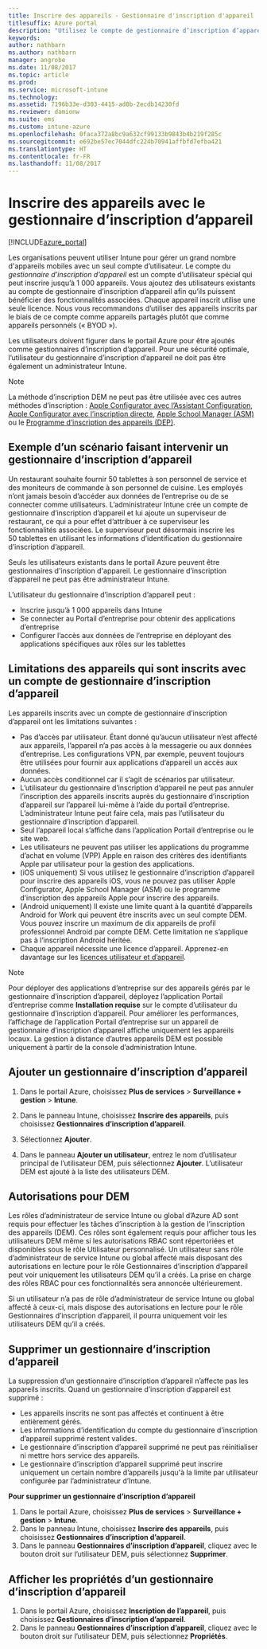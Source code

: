 ```yaml
---
title: Inscrire des appareils - Gestionnaire d'inscription d'appareil
titlesuffix: Azure portal
description: "Utilisez le compte de gestionnaire d’inscription d’appareil pour inscrire des appareils dans Intune. \""
keywords: 
author: nathbarn
ms.author: nathbarn
manager: angrobe
ms.date: 11/08/2017
ms.topic: article
ms.prod: 
ms.service: microsoft-intune
ms.technology: 
ms.assetid: 7196b33e-d303-4415-ad0b-2ecdb14230fd
ms.reviewer: damionw
ms.suite: ems
ms.custom: intune-azure
ms.openlocfilehash: 0faca372a8bc9a632cf99133b9843b4b219f285c
ms.sourcegitcommit: e692be57ec7044dfc224b70941affbfd7efba421
ms.translationtype: HT
ms.contentlocale: fr-FR
ms.lasthandoff: 11/08/2017
---
```

# <a name="enroll-devices-using-device-enrollment-manager"></a>Inscrire des appareils avec le gestionnaire d’inscription d’appareil

[!INCLUDE[azure_portal](./includes/azure_portal.md)]

Les organisations peuvent utiliser Intune pour gérer un grand nombre d'appareils mobiles avec un seul compte d’utilisateur. Le compte du *gestionnaire d’inscription d’appareil* est un compte d’utilisateur spécial qui peut inscrire jusqu’à 1 000 appareils. Vous ajoutez des utilisateurs existants au compte de gestionnaire d’inscription d’appareil afin qu’ils puissent bénéficier des fonctionnalités associées. Chaque appareil inscrit utilise une seule licence. Nous vous recommandons d’utiliser des appareils inscrits par le biais de ce compte comme appareils partagés plutôt que comme appareils personnels (« BYOD »).  

Les utilisateurs doivent figurer dans le portail Azure pour être ajoutés comme gestionnaires d’inscription d’appareil. Pour une sécurité optimale, l’utilisateur du gestionnaire d’inscription d’appareil ne doit pas être également un administrateur Intune.

>[!NOTE]
>La méthode d’inscription DEM ne peut pas être utilisée avec ces autres méthodes d’inscription : [Apple Configurator avec l’Assistant Configuration](apple-configurator-setup-assistant-enroll-ios.md), [Apple Configurator avec l’inscription directe](apple-configurator-direct-enroll-ios.md), [Apple School Manager (ASM)](apple-school-manager-set-up-ios.md) ou le [Programme d’inscription des appareils (DEP)](device-enrollment-program-enroll-ios.md).

## <a name="example-of-a-device-enrollment-manager-scenario"></a>Exemple d’un scénario faisant intervenir un gestionnaire d’inscription d’appareil

Un restaurant souhaite fournir 50 tablettes à son personnel de service et des moniteurs de commande à son personnel de cuisine. Les employés n’ont jamais besoin d’accéder aux données de l’entreprise ou de se connecter comme utilisateurs. L’administrateur Intune crée un compte de gestionnaire d’inscription d’appareil et lui ajoute un superviseur de restaurant, ce qui a pour effet d’attribuer à ce superviseur les fonctionnalités associées. Le superviseur peut désormais inscrire les 50 tablettes en utilisant les informations d’identification du gestionnaire d’inscription d’appareil.

Seuls les utilisateurs existants dans le portail Azure peuvent être gestionnaires d'inscription d'appareil. Le gestionnaire d’inscription d’appareil ne peut pas être administrateur Intune.

L’utilisateur du gestionnaire d’inscription d’appareil peut :

-   Inscrire jusqu’à 1 000 appareils dans Intune
-   Se connecter au Portail d’entreprise pour obtenir des applications d’entreprise
-   Configurer l’accès aux données de l’entreprise en déployant des applications spécifiques aux rôles sur les tablettes

## <a name="limitations-of-devices-that-are-enrolled-with-a-dem-account"></a>Limitations des appareils qui sont inscrits avec un compte de gestionnaire d’inscription d’appareil

Les appareils inscrits avec un compte de gestionnaire d’inscription d’appareil ont les limitations suivantes :

  - Pas d’accès par utilisateur. Étant donné qu’aucun utilisateur n’est affecté aux appareils, l’appareil n’a pas accès à la messagerie ou aux données d’entreprise. Les configurations VPN, par exemple, peuvent toujours être utilisées pour fournir aux applications d’appareil un accès aux données.
  - Aucun accès conditionnel car il s’agit de scénarios par utilisateur.
  - L’utilisateur du gestionnaire d’inscription d’appareil ne peut pas annuler l’inscription des appareils inscrits auprès du gestionnaire d’inscription d’appareil sur l’appareil lui-même à l’aide du portail d’entreprise. L’administrateur Intune peut faire cela, mais pas l’utilisateur du gestionnaire d’inscription d’appareil.
  - Seul l’appareil local s’affiche dans l’application Portail d’entreprise ou le site web.
  - Les utilisateurs ne peuvent pas utiliser les applications du programme d’achat en volume (VPP) Apple en raison des critères des identifiants Apple par utilisateur pour la gestion des applications.
  - (iOS uniquement) Si vous utilisez le gestionnaire d’inscription d’appareil pour inscrire des appareils iOS, vous ne pouvez pas utiliser Apple Configurator, Apple School Manager (ASM) ou le programme d’inscription des appareils Apple pour inscrire des appareils.
  - (Android uniquement) Il existe une limite quant à la quantité d’appareils Android for Work qui peuvent être inscrits avec un seul compte DEM. Vous pouvez inscrire un maximum de dix appareils de profil professionnel Android par compte DEM. Cette limitation ne s’applique pas à l’inscription Android héritée.
  - Chaque appareil nécessite une licence d’appareil. Apprenez-en davantage sur les [licences utilisateur et d’appareil](licenses-assign.md#how-user-and-device-licenses-affect-access-to-services).


> [!NOTE]
> Pour déployer des applications d’entreprise sur des appareils gérés par le gestionnaire d’inscription d’appareil, déployez l’application Portail d’entreprise comme **Installation requise** sur le compte d’utilisateur du gestionnaire d’inscription d’appareil.
> Pour améliorer les performances, l’affichage de l’application Portail d’entreprise sur un appareil de gestionnaire d’inscription d’appareil affiche uniquement les appareils locaux. La gestion à distance d’autres appareils DEM est possible uniquement à partir de la console d’administration Intune.


## <a name="add-a-device-enrollment-manager"></a>Ajouter un gestionnaire d’inscription d’appareil

1.  Dans le portail Azure, choisissez **Plus de services** > **Surveillance + gestion** > **Intune**.

2.  Dans le panneau Intune, choisissez **Inscrire des appareils**, puis choisissez **Gestionnaires d’inscription d’appareil**.

3.  Sélectionnez **Ajouter**.

4.  Dans le panneau **Ajouter un utilisateur**, entrez le nom d’utilisateur principal de l’utilisateur DEM, puis sélectionnez **Ajouter**. L’utilisateur DEM est ajouté à la liste des utilisateurs DEM.

## <a name="permissions-for-dem"></a>Autorisations pour DEM

Les rôles d’administrateur de service Intune ou global d’Azure AD sont requis pour effectuer les tâches d’inscription à la gestion de l’inscription des appareils (DEM). Ces rôles sont également requis pour afficher tous les utilisateurs DEM même si les autorisations RBAC sont répertoriées et disponibles sous le rôle Utilisateur personnalisé. Un utilisateur sans rôle d’administrateur de service Intune ou global affecté mais disposant des autorisations en lecture pour le rôle Gestionnaires d’inscription d’appareil peut voir uniquement les utilisateurs DEM qu’il a créés. La prise en charge des rôles RBAC pour ces fonctionnalités sera annoncée ultérieurement.

Si un utilisateur n’a pas de rôle d’administrateur de service Intune ou global affecté à ceux-ci, mais dispose des autorisations en lecture pour le rôle Gestionnaires d’inscription d’appareil, il pourra uniquement voir les utilisateurs DEM qu’il a créés.

## <a name="remove-a-device-enrollment-manager"></a>Supprimer un gestionnaire d’inscription d’appareil

La suppression d’un gestionnaire d’inscription d’appareil n’affecte pas les appareils inscrits. Quand un gestionnaire d’inscription d’appareil est supprimé :

-   Les appareils inscrits ne sont pas affectés et continuent à être entièrement gérés.
-   Les informations d’identification du compte du gestionnaire d’inscription d’appareil supprimé restent valides.
-   Le gestionnaire d’inscription d’appareil supprimé ne peut pas réinitialiser ni mettre hors service des appareils.
-   Le gestionnaire d’inscription d’appareil supprimé peut inscrire uniquement un certain nombre d’appareils jusqu'à la limite par utilisateur configurée par l’administrateur d’Intune.

**Pour supprimer un gestionnaire d’inscription d’appareil**

1. Dans le portail Azure, choisissez **Plus de services** > **Surveillance + gestion** > **Intune**.
2. Dans le panneau Intune, choisissez **Inscrire des appareils**, puis choisissez **Gestionnaires d’inscription d’appareil**.
3. Dans le panneau **Gestionnaires d’inscription d’appareil**, cliquez avec le bouton droit sur l’utilisateur DEM, puis sélectionnez **Supprimer**.

## <a name="view-the-properties-of-a-device-enrollment-manager"></a>Afficher les propriétés d’un gestionnaire d’inscription d’appareil

1. Dans le portail Azure, choisissez **Inscription de l’appareil**, puis choisissez **Gestionnaires d’inscription d’appareil**.
2. Dans le panneau **Gestionnaires d’inscription d’appareil**, cliquez avec le bouton droit sur l’utilisateur DEM, puis sélectionnez **Propriétés**.

